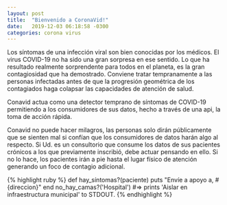 ```yaml
---
layout: post
title:  "Bienvenido a CoronaVid!"
date:   2019-12-03 06:18:58 -0300
categories: corona virus
---
```

Los síntomas de una infección viral son bien conocidas por los médicos. El virus COVID-19 no ha sido una gran sorpresa en ese sentido. Lo que ha resultado realmente sorprendente para todos en el planeta, es la gran contagiosidad que ha demostrado. Conviene tratar tempranamente a las personas infectadas antes de que la progresión geométrica de los contagiados haga colapsar las capacidades de atención de salud.

Conavid actua como una detector temprano de síntomas de COVID-19 permitiendo a los consumidores de sus datos, hecho a través de una api, la toma de acción rápida. 

Conavid no puede hacer milagros, las personas solo dirán públicamente que se sienten mal si confían que los consumidores de datos harán algo al respecto. Si Ud. es un consultorio que consume los datos de sus pacientes crónicos a los que previamente inscribió, debe actuar pensando en ello. Si no lo hace, los pacientes irán a pie hasta el lugar físico de atención generando un foco de contagio adicional.

{% highlight ruby %}
def hay_síntomas?(paciente)
  puts "Envíe a apoyo a, #{direccion}"
end
no_hay_camas?('Hospital')
#=> prints 'Aislar en infraestructura municipal' to STDOUT.
{% endhighlight %}
